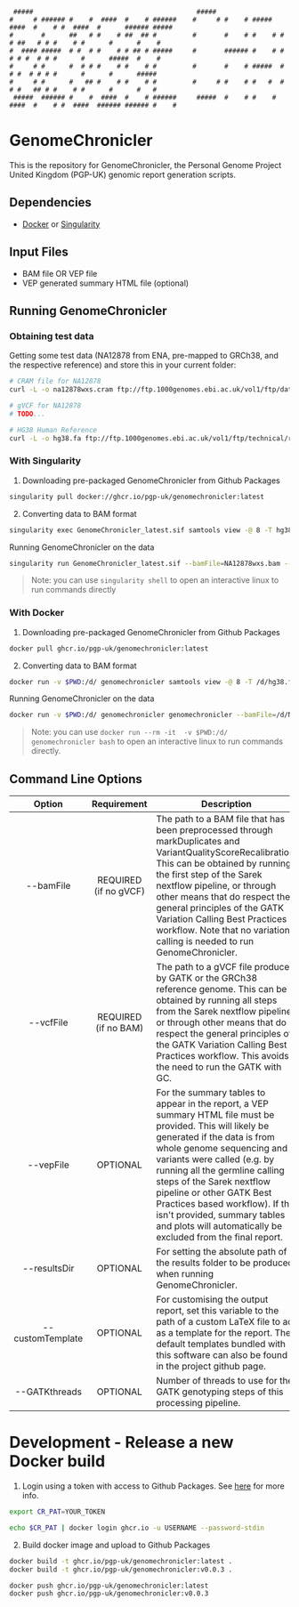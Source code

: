 ```ascii
 #####                                         #####
#     # ###### #    #  ####  #    # ######    #     # #    # #####   ####  #    # #  ####  #      ###### #####
#       #      ##   # #    # ##  ## #         #       #    # #    # #    # ##   # # #    # #      #      #    #
#  #### #####  # #  # #    # # ## # #####     #       ###### #    # #    # # #  # # #      #      #####  #    #
#     # #      #  # # #    # #    # #         #       #    # #####  #    # #  # # # #      #      #      #####
#     # #      #   ## #    # #    # #         #     # #    # #   #  #    # #   ## # #    # #      #      #   #
 #####  ###### #    #  ####  #    # ######     #####  #    # #    #  ####  #    # #  ####  ###### ###### #    #
```

# GenomeChronicler

This is the repository for GenomeChronicler, the Personal Genome Project United Kingdom (PGP-UK) genomic report generation scripts.

## Dependencies

* [Docker](https://docs.docker.com/) or [Singularity](https://sylabs.io/guides/3.1/user-guide)

## Input Files

* BAM file OR VEP file
* VEP generated summary HTML file (optional)

## Running GenomeChronicler

### Obtaining test data

Getting some test data (NA12878 from ENA, pre-mapped to GRCh38, and the respective reference) and store this in your current folder:

```bash
# CRAM file for NA12878
curl -L -o na12878wxs.cram ftp://ftp.1000genomes.ebi.ac.uk/vol1/ftp/data_collections/1000_genomes_project/data/CEU/NA12878/alignment/NA12878.alt_bwamem_GRCh38DH.20150718.CEU.low_coverage.cram

# gVCF for NA12878
# TODO...

# HG38 Human Reference
curl -L -o hg38.fa ftp://ftp.1000genomes.ebi.ac.uk/vol1/ftp/technical/reference/GRCh38_reference_genome/GRCh38_full_analysis_set_plus_decoy_hla.fa
```

### With Singularity

1. Downloading pre-packaged GenomeChronicler from Github Packages

```bash
singularity pull docker://ghcr.io/pgp-uk/genomechronicler:latest
```

2. Converting data to BAM format

```bash
singularity exec GenomeChronicler_latest.sif samtools view -@ 8 -T hg38.fa -b -o NA12878wxs.bam na12878wxs.cram
```

Running GenomeChronicler on the data

```bash
singularity run GenomeChronicler_latest.sif --bamFile=NA12878wxs.bam --GATKthreads 8
```

> Note: you can use `singularity shell` to open an interactive linux to run commands directly

### With Docker

1. Downloading pre-packaged GenomeChronicler from Github Packages

```bash
docker pull ghcr.io/pgp-uk/genomechronicler:latest
```

2. Converting data to BAM format

```bash
docker run -v $PWD:/d/ genomechronicler samtools view -@ 8 -T /d/hg38.fa -b -o /d/NA12878wxs.bam /d/na12878wxs.cram
```

Running GenomeChronicler on the data

```bash
docker run -v $PWD:/d/ genomechronicler genomechronicler --bamFile=/d/NA12878wxs.bam --resultsDir /d/out --GATKthreads 8
```

> Note: you can use `docker run --rm -it  -v $PWD:/d/ genomechronicler bash` to open an interactive linux to run commands directly.

## Command Line Options

|       Option      | Requirement | Description                                                                                                                                                                                                                                                                                                                                                                                                                      |
|:-----------------:|:------------:|----------------------------------------------------------------------------------------------------------------------------------------------------------------------------------------------------------------------------------------------------------------------------------------------------------------------------------------------------------------------------------------------------------------------------------|
| --bamFile         | REQUIRED (if no gVCF)     | The path to a BAM file that has been preprocessed through markDuplicates and VariantQualityScoreRecalibration. This can be obtained by running the first step of the Sarek nextflow pipeline, or through other means that do respect the general principles of the GATK Variation Calling Best Practices workflow. Note that no variation calling is needed to run GenomeChronicler.
| --vcfFile         | REQUIRED (if no BAM)   | The path to a gVCF file produced by GATK or the GRCh38 reference genome. This can be obtained by running all steps from the Sarek nextflow pipeline, or through other means that do respect the general principles of the GATK Variation Calling Best Practices workflow. This avoids the need to run the GATK with GC.                                             |
| --vepFile         | OPTIONAL     | For the summary tables to appear in the report, a VEP summary HTML file must be provided. This will likely be generated if the data is from whole genome sequencing and variants were called (e.g. by running all the germline calling steps of the Sarek nextflow pipeline or other GATK Best Practices based workflow). If this isn't provided, summary tables and plots will automatically be excluded from the final report. |
| --resultsDir      | OPTIONAL     | For setting the absolute path of the results folder to be produced when running GenomeChronicler.                                                                                                                                                                                                                                                                                                                                |
| --customTemplate  | OPTIONAL     | For customising the output report, set this variable to the path of a custom LaTeX file to act as a template for the report. The default templates bundled with this software can also be found in the project github page.                                                                                                                                                                                                      |
| --GATKthreads     | OPTIONAL     | Number of threads to use for the GATK genotyping steps of this processing pipeline.                                                                                                                                                                                                                                                                                                                                              |

# Development - Release a new Docker build

1. Login using a token with access to Github Packages. See [here](https://docs.github.com/en/packages/working-with-a-github-packages-registry/working-with-the-container-registry) for more info.

```bash
export CR_PAT=YOUR_TOKEN

echo $CR_PAT | docker login ghcr.io -u USERNAME --password-stdin
```

2. Build docker image and upload to Github Packages

```bash
docker build -t ghcr.io/pgp-uk/genomechronicler:latest .
docker build -t ghcr.io/pgp-uk/genomechronicler:v0.0.3 .

docker push ghcr.io/pgp-uk/genomechronicler:latest
docker push ghcr.io/pgp-uk/genomechronicler:v0.0.3
```
